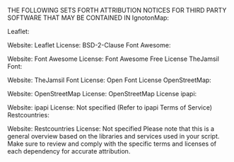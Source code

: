 THE FOLLOWING SETS FORTH ATTRIBUTION NOTICES FOR THIRD PARTY SOFTWARE THAT MAY BE CONTAINED IN IgnotonMap:

Leaflet:

Website: Leaflet
License: BSD-2-Clause
Font Awesome:

Website: Font Awesome
License: Font Awesome Free License
TheJamsil Font:

Website: TheJamsil Font
License: Open Font License
OpenStreetMap:

Website: OpenStreetMap
License: OpenStreetMap License
ipapi:

Website: ipapi
License: Not specified (Refer to ipapi Terms of Service)
Restcountries:

Website: Restcountries
License: Not specified
Please note that this is a general overview based on the libraries and services used in your script. Make sure to review and comply with the specific terms and licenses of each dependency for accurate attribution.
